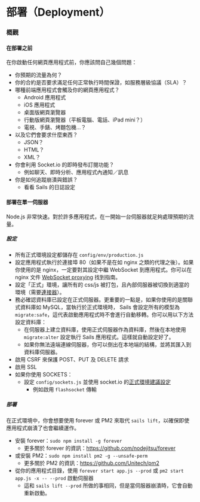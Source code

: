 # 部署（Deployment）

### 概觀

#### 在部署之前

在你啟動任何網頁應用程式前，你應該問自己幾個問題：

+ 你預期的流量為何？
+ 你的合約是否要求滿足任何正常執行時間保證，如服務層級協議（SLA）？
+ 哪種前端應用程式會觸及你的網頁應用程式？
  + Android 應用程式
  + iOS 應用程式
  + 桌面版網頁瀏覽器
  + 行動版網頁瀏覽器（平板電腦、電話、iPad mini？）
  + 電視、手錶、烤麵包機…？
+ 以及它們會要求什麼東西？
  + JSON？
  + HTML？
  + XML？
+ 你會利用 Socket.io 的即時發布訂閱功能？
  + 例如聊天、即時分析、應用程式內通知／訊息
+ 你是如何追蹤崩潰與錯誤？
  + 看看 Sails 的日誌設定



#### 部署在單一伺服器

Node.js 非常快速。對於許多應用程式，在一開始一台伺服器就足夠處理預期的流量。

##### 設定

+ 所有正式環境設定都儲存在 `config/env/production.js`
+ 設定應用程式執行於連接埠 80（如果不是在如 nginx 之類的代理之後）。如果你使用的是 nginx，一定要對其設定中繼 WebSocket 到應用程式。你可以在 nginx 文件 [WebSocket proxying](http://nginx.org/en/docs/http/websocket.html) 找到指南。
+ 設定「正式」環境，讓所有的 css/js 被打包，且內部伺服器被切換到適當的環境（需要[連接器](https://github.com/balderdashy/sails-wiki/blob/0.9/assets.md)）。
+ 務必確認資料庫已設定在正式伺服器。更重要的一點是，如果你使用的是關聯式資料庫如 MySQL，當執行於正式環境時， Sails 會設定所有的模型為 `migrate:safe`，這代表啟動應用程式時不會進行自動移轉。你可以用以下方法設定資料庫：
  + 在伺服器上建立資料庫，使用正式伺服器作為資料庫，然後在本地使用 `migrate:alter` 設定執行 Sails 應用程式。這樣就自動設定好了。
  +  如果你無法遠端連線伺服器，你可以倒出在本地端的結構，並將其匯入到資料庫伺服器。
+ 啟用 CSRF 來保護 POST、PUT 及 DELETE 請求
+ 啟用 SSL
+ 如果你使用 SOCKETS：
  + 設定 `config/sockets.js` 並使用 socket.io 的[正式環境建議設定](https://github.com/LearnBoost/Socket.IO/wiki/Configuring-Socket.IO#recommended-production-settings)
    + 例如啟用 `flashsocket` 傳輸

##### 部署

在正式環境中，你會想要使用 forever 或 PM2 來取代 `sails lift`，以確保即使應用程式崩潰了也會繼續運作。

+ 安裝 forever：`sudo npm install -g forever`
  + 更多關於 forever 的資訊：https://github.com/nodejitsu/forever
+ 或安裝 PM2：`sudo npm install pm2 -g --unsafe-perm`
  + 更多關於 PM2 的資訊：https://github.com/Unitech/pm2 
+ 從你的應用程式目錄，使用 `forever start app.js --prod` 或 `pm2 start app.js -x -- --prod` 啟動伺服器
  + 這和 `sails lift --prod` 所做的事相同，但是當伺服器崩潰時，它會自動重新啟動。
 


<docmeta name="uniqueID" value="Deployment402941">
<docmeta name="displayName" value="Deployment">


